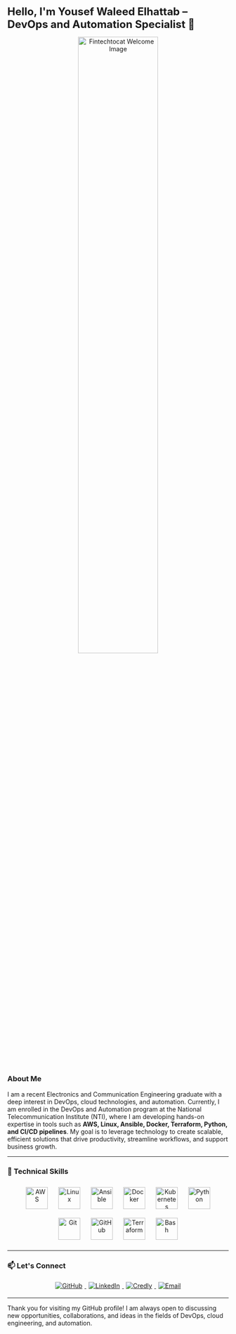 ## <div align="center">
<strong style="font-size: 24px;">Hello, I'm Yousef Waleed Elhattab – DevOps and Automation Specialist 🚀</strong>
</div>

<div align="center">
<img src="https://octodex.github.com/images/Fintechtocat.png" align="center" style="width: 60%" alt="Fintechtocat Welcome Image" />
</div>

### About Me
I am a recent Electronics and Communication Engineering graduate with a deep interest in DevOps, cloud technologies, and automation. Currently, I am enrolled in the DevOps and Automation program at the National Telecommunication Institute (NTI), where I am developing hands-on expertise in tools such as **AWS, Linux, Ansible, Docker, Terraform, Python, and CI/CD pipelines**. My goal is to leverage technology to create scalable, efficient solutions that drive productivity, streamline workflows, and support business growth.

---

### 🔧 Technical Skills
<div align="center">  
    <a href="https://aws.amazon.com/" target="_blank"><img style="margin: 10px" src="https://upload.wikimedia.org/wikipedia/commons/9/93/Amazon_Web_Services_Logo.svg" alt="AWS" height="50" /></a>  
    <a href="https://www.linux.org/" target="_blank"><img style="margin: 10px" src="https://upload.wikimedia.org/wikipedia/commons/3/35/Tux.svg" alt="Linux" height="50" /></a>  
    <a href="https://www.ansible.com/" target="_blank"><img style="margin: 10px" src="https://upload.wikimedia.org/wikipedia/commons/2/24/Ansible_logo.svg" alt="Ansible" height="50" /></a>  
    <a href="https://www.docker.com/" target="_blank"><img style="margin: 10px" src="https://www.docker.com/wp-content/uploads/2022/03/Moby-logo.png" alt="Docker" height="50" /></a>  
    <a href="https://kubernetes.io/" target="_blank"><img style="margin: 10px" src="https://upload.wikimedia.org/wikipedia/commons/thumb/3/39/Kubernetes_logo_without_workmark.svg/1234px-Kubernetes_logo_without_workmark.svg.png" alt="Kubernetes" height="50" /></a>
    <a href="https://www.python.org/" target="_blank"><img style="margin: 10px" src="https://upload.wikimedia.org/wikipedia/commons/c/c3/Python-logo-notext.svg" alt="Python" height="50" /></a>  
    <a href="https://www.git-scm.com/" target="_blank"><img style="margin: 10px" src="https://upload.wikimedia.org/wikipedia/commons/e/e0/Git-logo.svg" alt="Git" height="50" /></a>  
    <a href="https://github.com/" target="_blank"><img style="margin: 10px" src="https://upload.wikimedia.org/wikipedia/commons/9/91/Octicons-mark-github.svg" alt="GitHub" height="50" /></a>  
    <a href="https://www.terraform.io/" target="_blank"><img style="margin: 10px" src="https://icon.icepanel.io/Technology/svg/HashiCorp-Terraform.svg" alt="Terraform" height="50" /></a>  
    <a href="https://en.wikipedia.org/wiki/Bash_(Unix)" target="_blank"><img style="margin: 10px" src="https://icon.icepanel.io/Technology/png-shadow-512/Bash.png" alt="Bash" height="50" /></a>  
</div>

---

### 📫 Let's Connect
<div align="center">
<a href="https://github.com/yousefelhattab" target="_blank">
<img src="https://img.shields.io/badge/GitHub-%23121011.svg?&style=for-the-badge&logo=github&logoColor=white" alt="GitHub" style="margin: 5px;" />
</a>
<a href="https://linkedin.com/in/yousef-elhattab" target="_blank">
<img src="https://img.shields.io/badge/LinkedIn-%230077B5.svg?&style=for-the-badge&logo=linkedin&logoColor=white" alt="LinkedIn" style="margin: 5px;" />
</a>
<a href="https://www.credly.com/users/yousef-elhattab" target="_blank">
<img src="https://img.shields.io/badge/Credly-%23FEC006.svg?&style=for-the-badge&logo=credly&logoColor=white" alt="Credly" style="margin: 5px;" />
</a>  
<a href="mailto:yousefelhattab12@gmail.com" target="_blank">
<img src="https://img.shields.io/badge/Email-D14836?style=for-the-badge&logo=gmail&logoColor=white" alt="Email" style="margin: 5px;" />
</a> 
</div>

---

Thank you for visiting my GitHub profile! I am always open to discussing new opportunities, collaborations, and ideas in the fields of DevOps, cloud engineering, and automation.
